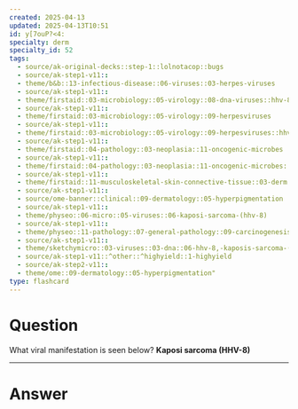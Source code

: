 ```yaml
---
created: 2025-04-13
updated: 2025-04-13T10:51
id: y[7ouP?<4:
specialty: derm
specialty_id: 52
tags:
  - source/ak-original-decks::step-1::lolnotacop::bugs
  - source/ak-step1-v11::
  - theme/b&b::13-infectious-disease::06-viruses::03-herpes-viruses
  - source/ak-step1-v11::
  - theme/firstaid::03-microbiology::05-virology::08-dna-viruses::hhv-8
  - source/ak-step1-v11::
  - theme/firstaid::03-microbiology::05-virology::09-herpesviruses
  - source/ak-step1-v11::
  - theme/firstaid::03-microbiology::05-virology::09-herpesviruses::hhv-8
  - source/ak-step1-v11::
  - theme/firstaid::04-pathology::03-neoplasia::11-oncogenic-microbes
  - source/ak-step1-v11::
  - theme/firstaid::04-pathology::03-neoplasia::11-oncogenic-microbes::hhv-8
  - source/ak-step1-v11::
  - theme/firstaid::11-musculoskeletal-skin-connective-tissue::03-derm::08-vascular-tumors-of-skin::kaposi-sarcoma
  - source/ak-step1-v11::
  - source/ome-banner::clinical::09-dermatology::05-hyperpigmentation
  - source/ak-step1-v11::
  - theme/physeo::06-micro::05-viruses::06-kaposi-sarcoma-(hhv-8)
  - source/ak-step1-v11::
  - theme/physeo::11-pathology::07-general-pathology::09-carcinogenesis
  - source/ak-step1-v11::
  - theme/sketchymicro::03-viruses::03-dna::06-hhv-8,-kaposis-sarcoma-(herpesviridae)
  - source/ak-step1-v11::^other::^highyield::1-highyield
  - source/ak-step2-v11::
  - theme/ome::09-dermatology::05-hyperpigmentation"
type: flashcard
---
```


# Question
What viral manifestation is seen below?   **Kaposi sarcoma (HHV-8)**

---

# Answer
